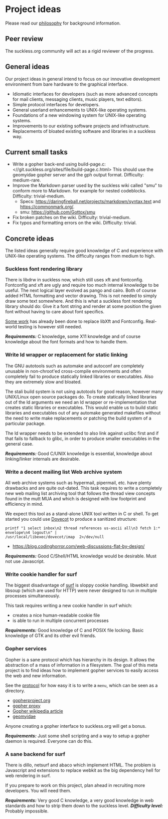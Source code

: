 Project ideas
=============
Please read our [philosophy](/philosophy) for background information.

Peer review
-----------
The suckless.org community will act as a rigid reviewer of the progress.

General ideas
-------------
Our project ideas in general intend to focus on our innovative development
environment from bare hardware to the graphical interface.

* Idiomatic interfaces for developers (such as more advanced concepts for mail
  clients, messaging clients, music players, text editors).
* Simple protocol interfaces for developers.
* General userland enhancements to UNIX-like operating systems.
* Foundations of a new windowing system for UNIX-like operating systems.
* Improvements to our existing software projects and infrastructure.
* Replacements of bloated existing software and libraries in a suckless way.


Current small tasks
-------------------
* Write a gopher back-end using build-page.c:
  <//git.suckless.org/sites/file/build-page.c.html>
  This should use the geomyidae gopher server and the gph output format.
  Difficulty: medium-rare.
* Improve the Markdown parser used by the suckless wiki called "smu" to
  conform more to Markdown.
  for example for nested codeblocks. Difficulty: trivial-medium.
  * Specs: <https://daringfireball.net/projects/markdown/syntax.text> and
    <https://commonmark.org/>.
  * smu: <https://github.com/Gottox/smu>
* Fix broken patches on the wiki. Difficulty: trivial-medium.
* Fix typos and formatting errors on the wiki. Difficulty: trivial.


Concrete ideas
--------------
The listed ideas generally require good knowledge of C and experience with
UNIX-like operating systems. The difficulty ranges from medium to high.


### Suckless font rendering library

There is libdrw in suckless now, which still uses xft and fontconfig.
Fontconfig and xft are ugly and require too much internal knowledge to be
useful. The next logical layer evolved as pango and cairo. Both of course added
HTML formatting and vector drawing. This is not needed to simply draw some text
somewhere. And this is what a suckless font rendering library should do: Give
it a font string and render at some position the given font without having to
care about font specifics.

[Some work](http://git.ekleog.org/leo/dtext) has already been done to replace
libXft and Fontconfig. Real-world testing is however still needed.

***Requirements:*** C knowledge, some X11 knowledge and of course knowledge
about the font formats and how to handle them.


### Write ld wrapper or replacement for static linking

The GNU autotools such as automake and autoconf are completely unusable in
non-chroot'ed cross-compile environments and often completely fail to produce
statically linked libraries or executables. Also they are extremely slow and
bloated.

The stali build system is not using autotools for good reason, however many
UNIX/Linux open source packages do. To create statically linked libraries out
of the ld arguments we need an ld wrapper or re-implementation that creates
static libraries or executables. This would enable us to build static libraries
and executables out of any automake generated makefiles without the need to
write make replacements or patching the build system of a particular package.

The ld wrapper needs to be extended to also link against uclibc first and if
that fails to fallback to glibc, in order to produce smaller executables in the
general case.

***Requirements:*** Good C/UNIX knowledge is essential, knowledge about
linking/linker internals are desirable.


### Write a decent mailing list Web archive system

All web archive systems such as hypermail, pipermail, etc. have plenty
drawbacks and are quite out-dated. This task requires to write a completely new
web mailing list archiving tool that follows the thread view concepts found in
the mutt MUA and which is designed with low footprint and efficiency in mind.

We expect this tool as a stand-alone UNIX tool written in C or shell. To get
started you could use [Dovecot](https://dovecot.org/) to produce a sanitized
structure:

	printf "1 select inbox\n2 thread references us-ascii all\n3 fetch 1:*
	envelope\n4 logout\n" |
	/usr/local/libexec/dovecot/imap  2>/dev/null

* <https://blog.codinghorror.com/web-discussions-flat-by-design/>

***Requirements:*** Good C/Shell/HTML knowledge would be desirable. Must not
use Javascript.


### Write cookie handler for surf

The biggest disadvantage of [surf](//surf.suckless.org) is sloppy cookie
handling. libwebkit and libsoup (which are used for HTTP) were never designed
to run in multiple processes simultaneously.

This task requires writing a new cookie handler in surf which:

* creates a nice human-readable cookie file
* is able to run in multiple concurrent processes

***Requirements:*** Good knowledge of C and POSIX file locking. Basic knowledge
of GTK and its other evil friends.


### Gopher services

Gopher is a sane protocol which has hierarchy in its design. It allows the
abstraction of a mass of information in a filesystem. The goal of this meta
project is to find ideas how to implement gopher services to easily access the
web and new information.

See the
[protocol](https://en.wikipedia.org/wiki/Gopher_%28protocol%29#Protocol) for
how easy it is to write a `menu`, which can be seen as a directory.

* [gopherproject.org](http://www.gopherproject.org)
* [gopher proxy](https://gopher.floodgap.com/gopher/)
* [Gopher wikipedia article](https://en.wikipedia.org/wiki/Gopher_%28protocol%29)
* [geomyidae](https://r-36.net/scm/)

Anyone creating a gopher interface to suckless.org will get a bonus.

***Requirements:*** Just some shell scripting and a way to setup a gopher
daemon is required. Everyone can do this.


### A sane backend for surf

There is dillo, netsurf and abaco which implement HTML. The problem is
Javascript and extensions to replace webkit as the big dependency hell for web
rendering in surf.

If you prepare to work on this project, plan ahead in recruiting more
developers. You will need them.

***Requirements:*** Very good C knowledge, a very good knowledge in web
standards and how to strip them down to the suckless level. ***Difficulty
level:*** Probably impossible.
